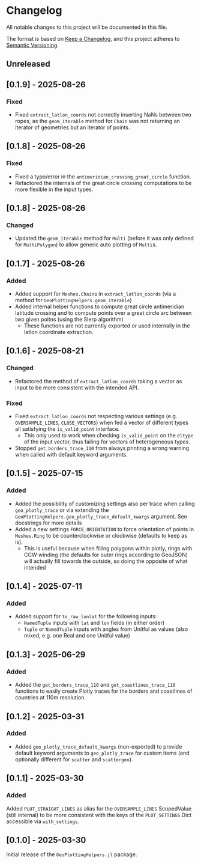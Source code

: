 # Changelog

All notable changes to this project will be documented in this file.

The format is based on [Keep a Changelog](https://keepachangelog.com/en/1.1.0/),
and this project adheres to [Semantic Versioning](https://semver.org/spec/v2.0.0.html).

## Unreleased

## [0.1.9] - 2025-08-26
### Fixed
- Fixed `extract_latlon_coords` not correctly inserting NaNs between two ropes, as the `geom_iterable` method for `Chain` was not returning an iterator of geometries but an iterator of points.

## [0.1.8] - 2025-08-26
### Fixed
- Fixed a typo/error in the `antimeridian_crossing_great_circle` function.
- Refactored the internals of the great circle crossing computations to be more flexible in the input types.

## [0.1.8] - 2025-08-26
### Changed
- Updated the `geom_iterable` method for `Multi` (before it was only defined for `MultiPolygon`) to allow generic auto plotting of `Multi`s.

## [0.1.7] - 2025-08-26
### Added
- Added support for `Meshes.Chain`s in `extract_latlon_coords` (via a method for `GeoPlottingHelpers.geom_iterable`)
- Added internal helper functions to compute great circle antimeridian latitude crossing and to compute points over a great circle arc between two given poitns (using the Slerp algorithm)
  - These functions are not currently exported or used internally in the latlon coordinate extraction.

## [0.1.6] - 2025-08-21

### Changed
- Refactored the method of `extract_latlon_coords` taking a vector as input to be more consistent with the intended API.

### Fixed
- Fixed `extract_latlon_coords` not respecting various settings (e.g. `OVERSAMPLE_LINES`, `CLOSE_VECTORS`) when fed a vector of different types all satisfying the `is_valid_point` interface.
  - This only used to work when checking `is_valid_point` on the `eltype` of the input vector, thus failing for vectors of heterogeneous types.
- Stopped `get_borders_trace_110` from always printing a wrong warning when called with default keyword arguments.

## [0.1.5] - 2025-07-15

### Added
- Added the possibility of customizing settings also per trace when calling `geo_plotly_trace` or via extending the `GeoPlottingHelpers.geo_plotly_trace_default_kwargs` argument. See docstrings for more details
- Added a new settings `FORCE_ORIENTATION` to force orientation of points in `Meshes.Ring` to be counterclockwise or clockwise (defaults to keep as is). 
  - This is useful because when filling polygons within plotly, rings with CCW winding (the defaults for outer rings according to GeoJSON) will actually fill towards the outside, so doing the opposite of what intended

## [0.1.4] - 2025-07-11
### Added
- Added support for `to_raw_lonlat` for the following inputs:
  - `NamedTuple` inputs with `lat` and `lon` fields (in either order)
  - `Tuple` or `NamedTuple` inputs with angles from Unitful as values (also mixed, e.g. one Real and one Unitful value)

## [0.1.3] - 2025-06-29
### Added
- Added the `get_borders_trace_110` and `get_coastlines_trace_110` functions to easily create Plotly traces for the borders and coastlines of countries at 110m resolution.

## [0.1.2] - 2025-03-31
### Added
- Added `geo_plotly_trace_default_kwargs` (non-exported) to provide default keyword arguments to `geo_plotly_trace` for custom items (and optionally different for `scatter` and `scattergeo`).

## [0.1.1] - 2025-03-30

### Added
Added `PLOT_STRAIGHT_LINES` as alias for the `OVERSAMPLE_LINES` ScopedValue (still internal) to be more consistent with the keys of the `PLOT_SETTINGS` Dict accessible via `with_settings`.

## [0.1.0] - 2025-03-30
Initial release of the `GeoPlottingHelpers.jl` package.